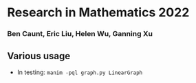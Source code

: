 # Research in Mathematics 2022

### Ben Caunt, Eric Liu, Helen Wu, Ganning Xu


## Various usage
- In testing:
`manim -pql graph.py LinearGraph`